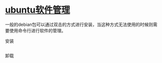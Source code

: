 # [ubuntu软件管理](https://github.com/shu1ong/gitblog/issues/23)

一般的debian包可以通过双击的方式进行安装，当这种方式无法使用的时候则需要使用命令行进行软件的管理。

安装
```bash

```

卸载
```

```







